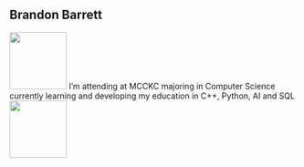 ## Brandon Barrett 
<img src="https://user-images.githubusercontent.com/74038190/212257467-871d32b7-e401-42e8-a166-fcfd7baa4c6b.gif" width="100">
I’m attending at MCCKC majoring in Computer Science currently learning and developing my education in C++, Python, AI and SQL
<img src="https://user-images.githubusercontent.com/74038190/235294013-a33e5c43-a01c-43f6-b44d-a406d8b4ab75.gif" width="100">


<!---
BvBarrett/BvBarrett is a ✨ special ✨ repository because its `README.md` (this file) appears on your GitHub profile.
You can click the Preview link to take a look at your changes.
--->
